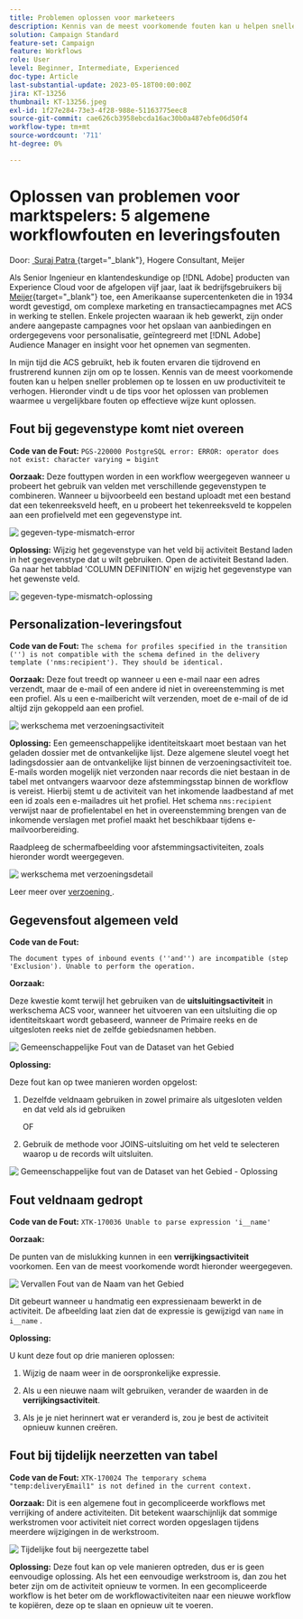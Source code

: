 ```yaml
---
title: Problemen oplossen voor marketeers
description: Kennis van de meest voorkomende fouten kan u helpen sneller problemen op te lossen en uw productiviteit te verhogen. Deze het oplossen van problemenuiteinden om u te helpen gelijkaardige fouten effectief oplossen aangezien zij voorkomen.
solution: Campaign Standard
feature-set: Campaign
feature: Workflows
role: User
level: Beginner, Intermediate, Experienced
doc-type: Article
last-substantial-update: 2023-05-18T00:00:00Z
jira: KT-13256
thumbnail: KT-13256.jpeg
exl-id: 1f27e284-73e3-4f28-988e-51163775eec8
source-git-commit: cae626cb3958ebcda16ac30b0a487ebfe06d50f4
workflow-type: tm+mt
source-wordcount: '711'
ht-degree: 0%

---
```


# Oplossen van problemen voor marktspelers: 5 algemene workflowfouten en leveringsfouten

Door: [&#x200B; Suraj Patra &#x200B;](https://www.linkedin.com/in/suraj-p-51612053/){target="_blank"}, Hogere Consultant, Meijer

Als Senior Ingenieur en klantendeskundige op [!DNL Adobe] producten van Experience Cloud voor de afgelopen vijf jaar, laat ik bedrijfsgebruikers bij [&#x200B; Meijer &#x200B;](https://www.meijer.com/){target="_blank"} toe, een Amerikaanse supercentenketen die in 1934 wordt gevestigd, om complexe marketing en transactiecampagnes met ACS in werking te stellen. Enkele projecten waaraan ik heb gewerkt, zijn onder andere aangepaste campagnes voor het opslaan van aanbiedingen en ordergegevens voor personalisatie, geïntegreerd met [!DNL Adobe] Audience Manager en insight voor het opnemen van segmenten.

In mijn tijd die ACS gebruikt, heb ik fouten ervaren die tijdrovend en frustrerend kunnen zijn om op te lossen. Kennis van de meest voorkomende fouten kan u helpen sneller problemen op te lossen en uw productiviteit te verhogen. Hieronder vindt u de tips voor het oplossen van problemen waarmee u vergelijkbare fouten op effectieve wijze kunt oplossen.

## Fout bij gegevenstype komt niet overeen

**Code van de Fout:**
`PGS-220000 PostgreSQL error: ERROR: operator does not exist: character varying = bigint`

**Oorzaak:**
Deze fouttypen worden in een workflow weergegeven wanneer u probeert het gebruik van velden met verschillende gegevenstypen te combineren. Wanneer u bijvoorbeeld een bestand uploadt met een bestand dat een tekenreeksveld heeft, en u probeert het tekenreeksveld te koppelen aan een profielveld met een gegevenstype int.

![&#x200B; gegeven-type-mismatch-error &#x200B;](/help/_assets/kt-13256/data-type-mismatch.png)

**Oplossing:**
Wijzig het gegevenstype van het veld bij activiteit Bestand laden in het gegevenstype dat u wilt gebruiken. Open de activiteit Bestand laden. Ga naar het tabblad &#39;COLUMN DEFINITION&#39; en wijzig het gegevenstype van het gewenste veld.


![&#x200B; gegeven-type-mismatch-oplossing &#x200B;](/help/_assets/kt-13256/data-type-mismatch-solution.png)

## Personalization-leveringsfout

**Code van de Fout:**
`The schema for profiles specified in the transition ('') is not compatible with the schema defined in the delivery template ('nms:recipient'). They should be identical.`

**Oorzaak:**
Deze fout treedt op wanneer u een e-mail naar een adres verzendt, maar de e-mail of een andere id niet in overeenstemming is met een profiel. Als u een e-mailbericht wilt verzenden, moet de e-mail of de id altijd zijn gekoppeld aan een profiel.

![&#x200B; werkschema met verzoeningsactiviteit &#x200B;](/help/_assets/kt-13256/del-persn-error-wf.png)

**Oplossing:**
Een gemeenschappelijke identiteitskaart moet bestaan van het geladen dossier met de ontvankelijke lijst. Deze algemene sleutel voegt het ladingsdossier aan de ontvankelijke lijst binnen de verzoeningsactiviteit toe. E-mails worden mogelijk niet verzonden naar records die niet bestaan in de tabel met ontvangers waarvoor deze afstemmingsstap binnen de workflow is vereist. Hierbij stemt u de activiteit van het inkomende laadbestand af met een id zoals een e-mailadres uit het profiel. Het schema `nms:recipient` verwijst naar de profielentabel en het in overeenstemming brengen van de inkomende verslagen met profiel maakt het beschikbaar tijdens e-mailvoorbereiding.

Raadpleeg de schermafbeelding voor afstemmingsactiviteiten, zoals hieronder wordt weergegeven.

![&#x200B; werkschema met verzoeningsdetail &#x200B;](/help/_assets/kt-13256/del-persn-error-wf-solution.png)

Leer meer over [&#x200B; verzoening &#x200B;](https://experienceleague.adobe.com/docs/campaign-standard/using/managing-processes-and-data/data-management-activities/reconciliation.html?lang=nl-NL).

## Gegevensfout algemeen veld

**Code van de Fout:**

`The document types of inbound events (''and'') are incompatible (step 'Exclusion'). Unable to perform the operation.`

**Oorzaak:**

Deze kwestie komt terwijl het gebruiken van de **uitsluitingsactiviteit** in werkschema ACS voor, wanneer het uitvoeren van een uitsluiting die op identiteitskaart wordt gebaseerd, wanneer de Primaire reeks en de uitgesloten reeks niet de zelfde gebiedsnamen hebben.

![&#x200B; Gemeenschappelijke Fout van de Dataset van het Gebied &#x200B;](/help/_assets/kt-13256/dataset-error.png)

**Oplossing:**

Deze fout kan op twee manieren worden opgelost:

1. Dezelfde veldnaam gebruiken in zowel primaire als uitgesloten velden en dat veld als id gebruiken

   OF

2. Gebruik de methode voor JOINS-uitsluiting om het veld te selecteren waarop u de records wilt uitsluiten.

![&#x200B; Gemeenschappelijke fout van de Dataset van het Gebied - Oplossing &#x200B;](/help/_assets/kt-13256/dataset-error-solution.png)

## Fout veldnaam gedropt

**Code van de Fout:**
`XTK-170036 Unable to parse expression 'i__name'`

**Oorzaak:**

De punten van de mislukking kunnen in een **verrijkingsactiviteit** voorkomen. Een van de meest voorkomende wordt hieronder weergegeven.

![&#x200B; Vervallen Fout van de Naam van het Gebied &#x200B;](/help/_assets/kt-13256/field-name-dropped-error.png)

Dit gebeurt wanneer u handmatig een expressienaam bewerkt in de activiteit. De afbeelding laat zien dat de expressie is gewijzigd van `name` in `i__name` .

**Oplossing:**

U kunt deze fout op drie manieren oplossen:

1. Wijzig de naam weer in de oorspronkelijke expressie.

2. Als u een nieuwe naam wilt gebruiken, verander de waarden in de **verrijkingsactiviteit**.

3. Als je je niet herinnert wat er veranderd is, zou je best de activiteit opnieuw kunnen creëren.

## Fout bij tijdelijk neerzetten van tabel 

**Code van de Fout:**
`XTK-170024 The temporary schema "temp:deliveryEmail1" is not defined in the current context.`

**Oorzaak:**
Dit is een algemene fout in gecompliceerde workflows met verrijking of andere activiteiten. Dit betekent waarschijnlijk dat sommige werkstromen voor activiteit niet correct worden opgeslagen tijdens meerdere wijzigingen in de werkstroom.

![&#x200B; Tijdelijke fout bij neergezette tabel &#x200B;](/help/_assets/kt-13256/temp-table-dropped-error.png)

**Oplossing:**
Deze fout kan op vele manieren optreden, dus er is geen eenvoudige oplossing. Als het een eenvoudige werkstroom is, dan zou het beter zijn om de activiteit opnieuw te vormen. In een gecompliceerde workflow is het beter om de workflowactiviteiten naar een nieuwe workflow te kopiëren, deze op te slaan en opnieuw uit te voeren.
